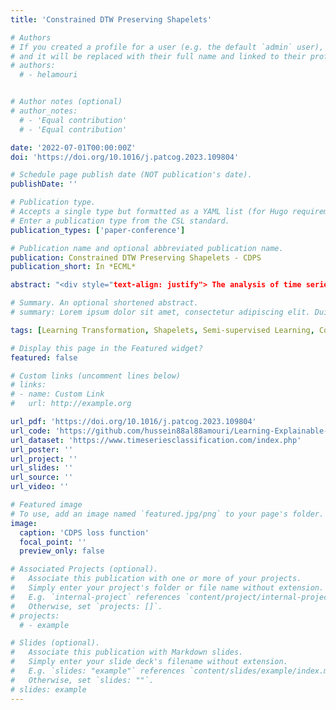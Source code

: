 ```yaml
---
title: 'Constrained DTW Preserving Shapelets'

# Authors
# If you created a profile for a user (e.g. the default `admin` user), write the username (folder name) here
# and it will be replaced with their full name and linked to their profile.
# authors:
  # - helamouri 


# Author notes (optional)
# author_notes:
  # - 'Equal contribution'
  # - 'Equal contribution'

date: '2022-07-01T00:00:00Z'
doi: 'https://doi.org/10.1016/j.patcog.2023.109804'

# Schedule page publish date (NOT publication's date).
publishDate: ''

# Publication type.
# Accepts a single type but formatted as a YAML list (for Hugo requirements).
# Enter a publication type from the CSL standard.
publication_types: ['paper-conference']

# Publication name and optional abbreviated publication name.
publication: Constrained DTW Preserving Shapelets - CDPS
publication_short: In *ECML*

abstract: "<div style="text-align: justify"> The analysis of time series for clustering and classification is becoming ever more popular because of the increasingly ubiquitous nature of IoT, satellite constellations, and handheld and smart-wearable devices, etc. The presence of phase shift, differences in sample duration, and/or compression and dilation of a signal means that Euclidean distance is unsuitable in many cases. As such, several similarity measures specific to time-series have been proposed, Dynamic Time Warping (DTW) being the most popular. Nevertheless, DTW does not respect the axioms of a metric and therefore Learning DTW-Preserving Shapelets (LDPS) have been developed to regain these properties by using the concept of shapelet transform. LDPS learns an unsupervised representation that models DTW distances using Euclidean distance in shapelet space. This article proposes constrained DTW-preserving shapelets (CDPS), in which a limited amount of user knowledge is available in the form of must link and cannot link constraints, to guide the representation such that it better captures the user’s interpretation of the data rather than the algorithm’s bias. Subsequently, any unconstrained algorithm can be applied, e.g. K-means clustering, k-NN classification, etc, to obtain a result that fulfils the constraints (without explicit knowledge of them). Furthermore, this representation is generalisable to out-of-sample data, overcoming the limitations of standard transductive constrained-clustering algorithms. CLDPS is shown to outperform the state-of-the-art constrained-clustering algorithms on multiple time-series datasets. </div>"

# Summary. An optional shortened abstract.
# summary: Lorem ipsum dolor sit amet, consectetur adipiscing elit. Duis posuere tellus ac convallis placerat. Proin tincidunt magna sed ex sollicitudin condimentum.

tags: [Learning Transformation, Shapelets, Semi-supervised Learning, Constrained Clustering, Time series]

# Display this page in the Featured widget?
featured: false

# Custom links (uncomment lines below)
# links:
# - name: Custom Link
#   url: http://example.org

url_pdf: 'https://doi.org/10.1016/j.patcog.2023.109804'
url_code: 'https://github.com/hussein88al88amouri/Learning-Explainable-Constrained-Transformation-For-Time-Series-Data'
url_dataset: 'https://www.timeseriesclassification.com/index.php'
url_poster: ''
url_project: ''
url_slides: ''
url_source: ''
url_video: ''

# Featured image
# To use, add an image named `featured.jpg/png` to your page's folder.
image:
  caption: 'CDPS loss function'
  focal_point: ''
  preview_only: false

# Associated Projects (optional).
#   Associate this publication with one or more of your projects.
#   Simply enter your project's folder or file name without extension.
#   E.g. `internal-project` references `content/project/internal-project/index.md`.
#   Otherwise, set `projects: []`.
# projects:
  # - example

# Slides (optional).
#   Associate this publication with Markdown slides.
#   Simply enter your slide deck's filename without extension.
#   E.g. `slides: "example"` references `content/slides/example/index.md`.
#   Otherwise, set `slides: ""`.
# slides: example
---
```


<!-- {{% callout note %}}
Click the _Cite_ button above to demo the feature to enable visitors to import publication metadata into their reference management software.
{{% /callout %}}

{{% callout note %}}
Create your slides in Markdown - click the _Slides_ button to check out the example.
{{% /callout %}}

Add the publication's **full text** or **supplementary notes** here. You can use rich formatting such as including [code, math, and images](https://docs.hugoblox.com/content/writing-markdown-latex/). -->
